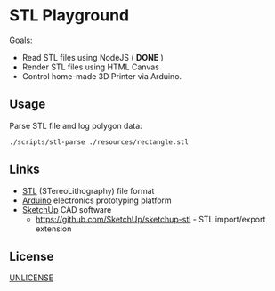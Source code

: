STL Playground
==============

Goals:

  * Read STL files using NodeJS ( **DONE** )
  * Render STL files using HTML Canvas
  * Control home-made 3D Printer via Arduino.

Usage
-----

Parse STL file and log polygon data:

	./scripts/stl-parse ./resources/rectangle.stl


Links
-----

  * [STL]( http://en.wikipedia.org/wiki/STL_(file_format) ) (STereoLithography) file format
  * [Arduino](http://www.arduino.cc/) electronics prototyping platform
  * [SketchUp](http://www.sketchup.com/) CAD software
    * https://github.com/SketchUp/sketchup-stl - STL import/export extension


License
-------

[UNLICENSE](http://unlicense.org/)
